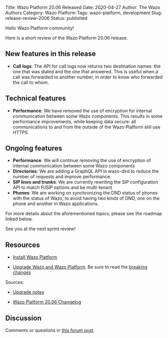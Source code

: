 Title: Wazo Platform 20.06 Released
Date: 2020-04-27
Author: The Wazo Authors
Category: Wazo Platform
Tags: wazo-platform, development
Slug: release-review-2006
Status: published

Hello Wazo Platform community!

Here is a short review of the Wazo Platform 20.06 release.

## New features in this release

* **Call logs**: The API for call logs now returns two destination names: the one that was dialed and the one that answered. This is useful when a call was forwarded to another number, in order to know who forwarded the call to whom.

## Technical features

* **Performance**: We have removed the use of encryption for internal communication between some Wazo components. This results in some performance improvements, while keeping data secure: all communications to and from the outside of the Wazo Platform still use HTTPS.

## Ongoing features

* **Performance**: We will continue removing the use of encryption of internal communication between some Wazo components
* **Directories**: We are adding a GraphQL API in wazo-dird to reduce the number of requests and improve performance.
* **SIP lines and trunks**: We are currently rewriting the SIP configuration API to match PJSIP options and be multi-tenant
* **Phones**: We are working on synchronizing the DND status of phones with the status of Wazo, to avoid having two kinds of DND, one on the phone and another in Wazo applications.


For more details about the aforementioned topics, please see the roadmap linked below.

See you at the next sprint review!

## Resources

* [Install Wazo Platform](/uc-doc/installation/install-system)

* [Upgrade Wazo and Wazo Platform](/uc-doc/upgrade/). Be sure to read the [breaking changes](/uc-doc/upgrade/upgrade_notes#20-06)

Sources:

* [Upgrade notes](/uc-doc/upgrade/upgrade_notes#20-06)

* [Wazo Platform 20.06 Changelog](https://wazo-dev.atlassian.net/issues/?jql=project%3DWAZO%20AND%20fixVersion%3D20.06)

## Discussion

Comments or questions in [this forum post](https://wazo-platform.discourse.group/t/blog-wazo-platform-20-06-released).
